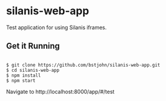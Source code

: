 # silanis-web-app
Test application for using Silanis iframes.

## Get it Running

<code>
$ git clone https://github.com/bstjohn/silanis-web-app.git
$ cd silanis-web-app
$ npm install
$ npm start
</code>

Navigate to http://localhost:8000/app/#/test